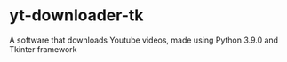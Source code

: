 # yt-downloader-tk
A software that downloads Youtube videos, made using Python 3.9.0 and Tkinter framework
